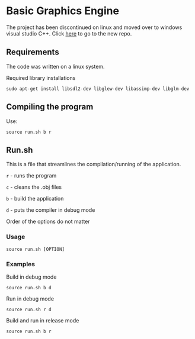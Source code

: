 Basic Graphics Engine
=====================

The project has been discontinued on linux and moved over to windows visual studio C++. Click [here](https://github.com/ah-aydin/opengl-engine-vs) to go to the new repo.

Requirements
------------

The code was written on a linux system.

Required library installations

```
sudo apt-get install libsdl2-dev libglew-dev libassimp-dev libglm-dev
```

Compiling the program
---------------------
Use:
```
source run.sh b r
```

Run.sh
------

This is a file that streamlines the compilation/running of the application.

``r`` - runs the program

``c`` - cleans the .obj files

``b`` - build the application

``d`` - puts the compiler in debug mode

Order of the options do not matter

### Usage

```
source run.sh [OPTION]
```

### Examples

Build in debug mode
```
source run.sh b d
```

Run in debug mode
```
source run.sh r d
```

Build and run in release mode
```
source run.sh b r
```
